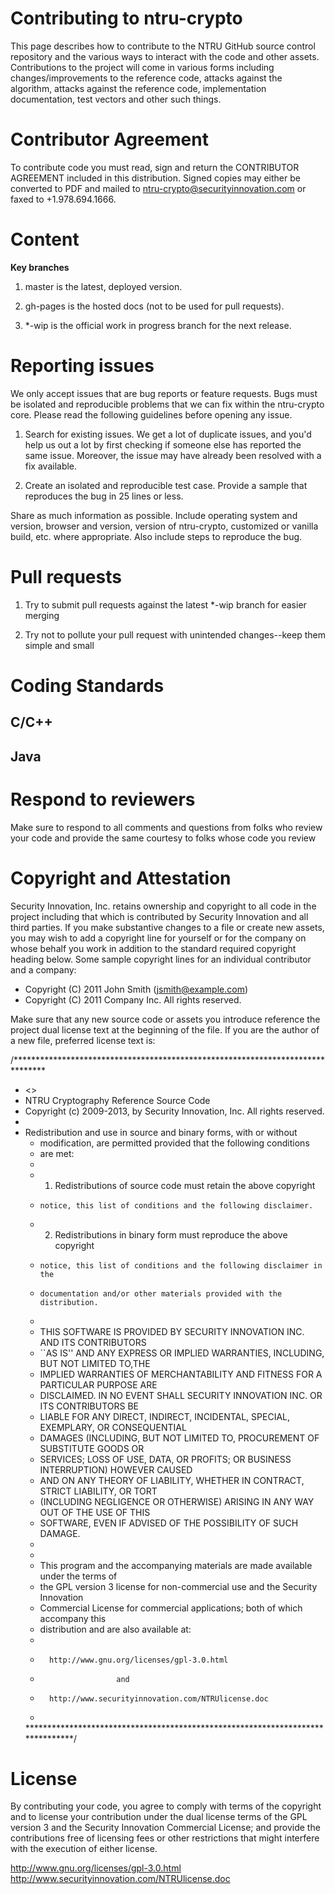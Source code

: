 Contributing to ntru-crypto
============================
This page describes how to contribute to the NTRU GitHub source control repository and the various ways to interact with the code and other assets.  Contributions to the project will come in various forms including changes/improvements to the reference code, attacks against the algorithm, attacks against the reference code, implementation documentation, test vectors and other such things.   

Contributor Agreement
=====================
To contribute code you must read, sign and return the CONTRIBUTOR AGREEMENT included in this distribution.  Signed copies may either be converted to PDF and mailed to ntru-crypto@securityinnovation.com or faxed to +1.978.694.1666.  

Content
=======
**Key branches**

1.	master is the latest, deployed version.

2.	gh-pages is the hosted docs (not to be used for pull requests).

3.	*-wip is the official work in progress branch for the next release.

Reporting issues
================
We only accept issues that are bug reports or feature requests. Bugs must be isolated and reproducible problems that we can fix within the ntru-crypto core. Please read the following guidelines before opening any issue.

1.	Search for existing issues. We get a lot of duplicate issues, and you'd help us out a lot by first checking if someone else has reported the same issue. Moreover, the issue may have already been resolved with a fix available.

2.	Create an isolated and reproducible test case. Provide a sample that reproduces the bug in 25 lines or less.

Share as much information as possible. Include operating system and version, browser and version, version of ntru-crypto, customized or vanilla build, etc. where appropriate. Also include steps to reproduce the bug.

Pull requests
=============
1.	Try to submit pull requests against the latest *-wip branch for easier merging

2.	Try not to pollute your pull request with unintended changes--keep them simple and small

Coding Standards
================
C/C++
-----

Java
----

Respond to reviewers
====================
Make sure to respond to all comments and questions from folks who review your code and provide the same courtesy to folks whose code you review 

Copyright and Attestation
===========
Security Innovation, Inc. retains ownership and copyright to all code in the project including that which is contributed by Security Innovation and all third parties. If you make substantive changes to a file or create new assets, you may wish to add a copyright line for yourself or for the company on whose behalf you work in addition to the standard required copyright heading below. Some sample copyright lines for an individual contributor and a company:

 * Copyright (C) 2011 John Smith (jsmith@example.com)
 * Copyright (C) 2011 Company Inc. All rights reserved.

Make sure that any new source code or assets you introduce reference the project dual license text at the beginning of the file. If you are the author of a new file, preferred license text is:

  /*******************************************************************************
   * <<Module Name>>
   * NTRU Cryptography Reference Source Code
   * Copyright (c) 2009-2013, by Security Innovation, Inc. All rights reserved. 
   *
   * Redistribution and use in source and binary forms, with or without
	 * modification, are permitted provided that the following conditions
	 * are met:
	 *
	 * 1.  Redistributions of source code must retain the above copyright
	 *     notice, this list of conditions and the following disclaimer.
	 * 2.  Redistributions in binary form must reproduce the above copyright
	 *     notice, this list of conditions and the following disclaimer in the
	 *     documentation and/or other materials provided with the distribution.
	 *	
	 * THIS SOFTWARE IS PROVIDED BY SECURITY INNOVATION INC. AND ITS CONTRIBUTORS 
	 * ``AS IS'' AND ANY EXPRESS OR IMPLIED WARRANTIES, INCLUDING, BUT NOT LIMITED TO,THE 
	 * IMPLIED WARRANTIES OF MERCHANTABILITY AND FITNESS FOR A PARTICULAR PURPOSE ARE
	 * DISCLAIMED. IN NO EVENT SHALL SECURITY INNOVATION INC. OR ITS CONTRIBUTORS BE 
	 * LIABLE FOR ANY DIRECT, INDIRECT, INCIDENTAL, SPECIAL, EXEMPLARY, OR CONSEQUENTIAL 
	 * DAMAGES (INCLUDING, BUT NOT LIMITED TO, PROCUREMENT OF SUBSTITUTE GOODS OR 
	 * SERVICES; LOSS OF USE, DATA, OR PROFITS; OR BUSINESS INTERRUPTION) HOWEVER CAUSED 
	 * AND ON ANY THEORY OF LIABILITY, WHETHER IN CONTRACT, STRICT LIABILITY, OR TORT
	 * (INCLUDING NEGLIGENCE OR OTHERWISE) ARISING IN ANY WAY OUT OF THE USE OF THIS
	 * SOFTWARE, EVEN IF ADVISED OF THE POSSIBILITY OF SUCH DAMAGE.
	 *
	 *
	 * This program and the accompanying materials are made available under the terms of   
	 * the GPL version 3 license for non-commercial use and the Security Innovation 
	 * Commercial License for commercial applications; both of which accompany this 
	 * distribution and are also available at:
	 *
	 *		 http://www.gnu.org/licenses/gpl-3.0.html   
	 * 						and 
	 *		 http://www.securityinnovation.com/NTRUlicense.doc 
	 *
	 *******************************************************************************/
	 

License
=======
By contributing your code, you agree to comply with terms of the copyright and to license your contribution under the dual license terms of the GPL version 3 and the Security Innovation Commercial License; and provide the contributions free of licensing fees or other restrictions that might interfere with the execution of either license.

http://www.gnu.org/licenses/gpl-3.0.html   
http://www.securityinnovation.com/NTRUlicense.doc 

  
	

  


